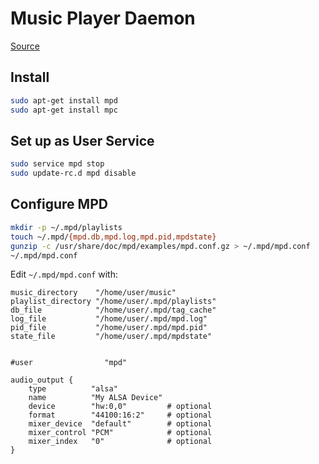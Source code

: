#  Music Player Daemon

[Source](http://crunchbang.org/forums/viewtopic.php?id=17386)

## Install

```bash
sudo apt-get install mpd
sudo apt-get install mpc
```

## Set up as User Service

```bash
sudo service mpd stop
sudo update-rc.d mpd disable
```

## Configure MPD

```bash
mkdir -p ~/.mpd/playlists
touch ~/.mpd/{mpd.db,mpd.log,mpd.pid,mpdstate}
gunzip -c /usr/share/doc/mpd/examples/mpd.conf.gz > ~/.mpd/mpd.conf
~/.mpd/mpd.conf
```

Edit `~/.mpd/mpd.conf` with:

```
music_directory    "/home/user/music"
playlist_directory "/home/user/.mpd/playlists"
db_file            "/home/user/.mpd/tag_cache"
log_file           "/home/user/.mpd/mpd.log"
pid_file           "/home/user/.mpd/mpd.pid"
state_file         "/home/user/.mpd/mpdstate"


#user                "mpd"

audio_output {
    type          "alsa"
    name          "My ALSA Device"
    device        "hw:0,0"         # optional
    format        "44100:16:2"     # optional
    mixer_device  "default"        # optional
    mixer_control "PCM"            # optional
    mixer_index   "0"              # optional
}

```
